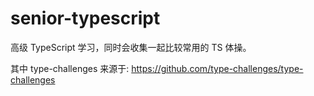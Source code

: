 # senior-typescript

高级 TypeScript 学习，同时会收集一起比较常用的 TS 体操。

其中 type-challenges 来源于: https://github.com/type-challenges/type-challenges
